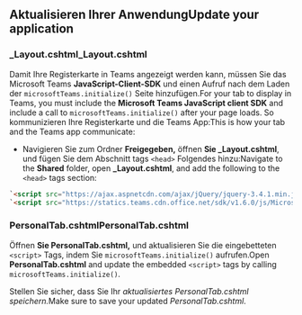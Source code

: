 ## <a name="update-your-application"></a><span data-ttu-id="202ea-101">Aktualisieren Ihrer Anwendung</span><span class="sxs-lookup"><span data-stu-id="202ea-101">Update your application</span></span>

### <a name="_layoutcshtml"></a><span data-ttu-id="202ea-102">_Layout.cshtml</span><span class="sxs-lookup"><span data-stu-id="202ea-102">_Layout.cshtml</span></span>

<span data-ttu-id="202ea-103">Damit Ihre Registerkarte in Teams angezeigt werden kann, müssen Sie das Microsoft Teams **JavaScript-Client-SDK** und einen Aufruf nach dem Laden der `microsoftTeams.initialize()` Seite hinzufügen.</span><span class="sxs-lookup"><span data-stu-id="202ea-103">For your tab to display in Teams, you must include the **Microsoft Teams JavaScript client SDK** and include a call to `microsoftTeams.initialize()` after your page loads.</span></span> <span data-ttu-id="202ea-104">So kommunizieren Ihre Registerkarte und die Teams App:</span><span class="sxs-lookup"><span data-stu-id="202ea-104">This is how your tab and the Teams app communicate:</span></span>

- <span data-ttu-id="202ea-105">Navigieren Sie zum Ordner **Freigegeben,** öffnen **Sie _Layout.cshtml**, und fügen Sie dem Abschnitt tags `<head>` Folgendes hinzu:</span><span class="sxs-lookup"><span data-stu-id="202ea-105">Navigate to the **Shared** folder, open **_Layout.cshtml**, and add the following to the `<head>` tags section:</span></span>

```html
`<script src="https://ajax.aspnetcdn.com/ajax/jQuery/jquery-3.4.1.min.js"></script>`
`<script src="https://statics.teams.cdn.office.net/sdk/v1.6.0/js/MicrosoftTeams.min.js"></script>`
```

### <a name="personaltabcshtml"></a><span data-ttu-id="202ea-106">PersonalTab.cshtml</span><span class="sxs-lookup"><span data-stu-id="202ea-106">PersonalTab.cshtml</span></span>

<span data-ttu-id="202ea-107">Öffnen **Sie PersonalTab.cshtml,** und aktualisieren Sie die eingebetteten `<script>` Tags, indem Sie `microsoftTeams.initialize()` aufrufen.</span><span class="sxs-lookup"><span data-stu-id="202ea-107">Open **PersonalTab.cshtml** and update the embedded `<script>` tags by calling `microsoftTeams.initialize()`.</span></span>

<span data-ttu-id="202ea-108">Stellen Sie sicher, dass Sie Ihr *aktualisiertes PersonalTab.cshtml speichern.*</span><span class="sxs-lookup"><span data-stu-id="202ea-108">Make sure to save your updated *PersonalTab.cshtml*.</span></span>